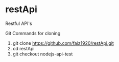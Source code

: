 # restApi
Restful API's

Git Commands for cloning
1) git clone https://github.com/faiz1920/restApi.git
2) cd restApi
3) git checkout nodejs-api-test
